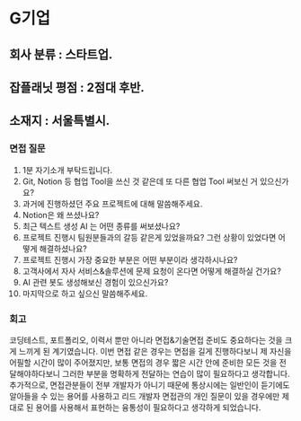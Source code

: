 # G기업

## 회사 분류 : 스타트업.

## 잡플래닛 평점 : 2점대 후반.

## 소재지 : 서울특별시.

### 면접 질문

1. 1분 자기소개 부탁드립니다.
2. Git, Notion 등 협업 Tool을 쓰신 것 같은데 또 다른 협업 Tool 써보신 거 있으신가요?
3. 과거에 진행하셨던 주요 프로젝트에 대해 말씀해주세요.
4. Notion은 왜 쓰셨나요?
5. 최근 텍스트 생성 AI 는 어떤 종류를 써보셨나요?
6. 프로젝트 진행시 팀원분들과의 갈등 같은게 있었을까요? 그런 상황이 있었다면 어떻게 해결하셨나요?
7. 프로젝트 진행시 가장 중요한 부분은 어떤 부분이라 생각하시나요?
8. 고객사에서 자사 서비스&솔루션에 문제 요청이 온다면 어떻게 해결하실 건가요?
9. AI 관련 봇도 생성해보신 경험이 있으신가요?
10. 마지막으로 하고 싶으신 말씀해주세요.

### 회고

코딩테스트, 포트폴리오, 이력서 뿐만 아니라 면접&기술면접 준비도 중요하다는 것을 크게 느끼게 된 계기였습니다.
이번 면접 같은 경우는 면접을 길게 진행하다보니 제 자신을 어필할 시간이 많이 주어졌지만, 보통 면접의 경우 짧은 시간 안에 준비한 모든 것을
전달해야하다보니 그러한 부분을 명확하게 전달하는 연습이 많이 필요하다고 생각합니다.
추가적으로, 면접관분들이 전부 개발자가 아니기 때문에 통상시에는 일반인이 듣기에도 알아들을 수 있는 용어를 사용하고
리드 개발자 면접관의 개인 질문이 있을 경우에만 제대로 된 용어를 사용해서 표현하는 융통성이 필요하다고 생각하게 되었습니다.
